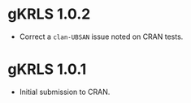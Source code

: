 # gKRLS 1.0.2

* Correct a `clan-UBSAN` issue noted on CRAN tests.

# gKRLS 1.0.1

* Initial submission to CRAN.